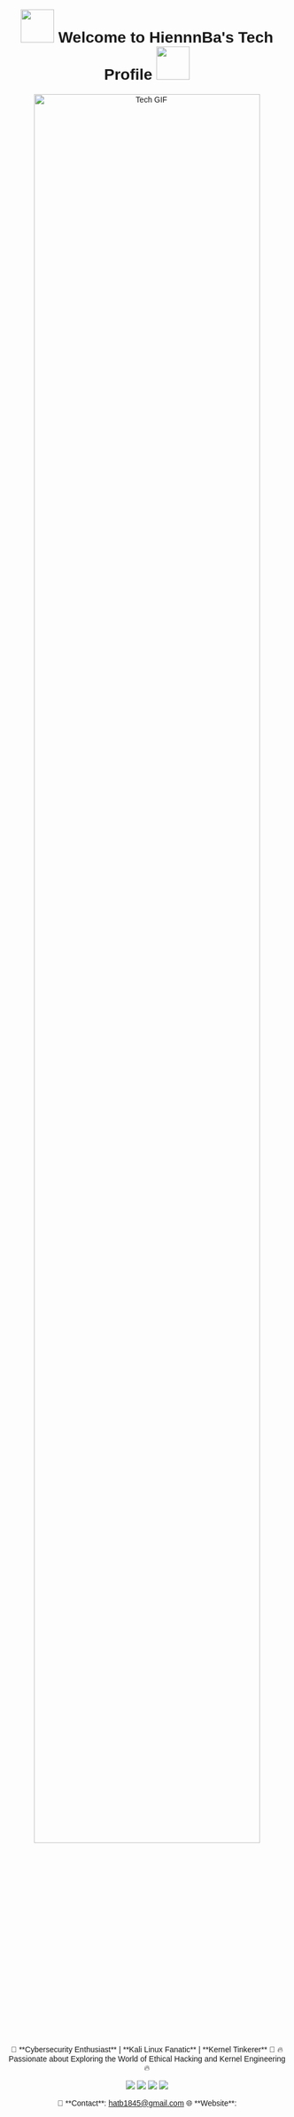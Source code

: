 <div align="center" style="font-family: Arial, sans-serif;">

<!-- Tiêu đề -->
<h1>
  <img src="https://media.giphy.com/media/RbDKaczqWovIugyJmW/giphy.gif" width="60">
  Welcome to HiennnBa's Tech Profile
  <img src="https://media.giphy.com/media/RbDKaczqWovIugyJmW/giphy.gif" width="60">
</h1>

<!-- Hình động về công nghệ -->
<img src="https://media.giphy.com/media/VbnUQpnihPSIgIXuZv/giphy.gif" alt="Tech GIF" width="90%">

<!-- Giới thiệu ngắn -->
<p>
  🌟 **Cybersecurity Enthusiast** | **Kali Linux Fanatic** | **Kernel Tinkerer** 🌟  
  🔥 Passionate about Exploring the World of Ethical Hacking and Kernel Engineering 🔥
</p>

<!-- Huy hiệu -->
<div>
  <img src="https://img.shields.io/badge/OS-Kali%20Linux-blue?style=for-the-badge&logo=linux&logoColor=white">
  <img src="https://img.shields.io/badge/Code-Python-yellow?style=for-the-badge&logo=python&logoColor=white">
  <img src="https://img.shields.io/badge/Kernel-Linux-green?style=for-the-badge&logo=linux&logoColor=white">
  <img src="https://img.shields.io/badge/Shell-Bash-red?style=for-the-badge&logo=gnu-bash&logoColor=white">
</div>

<!-- Kết nối -->
<p>
  📧 **Contact**: <a href="mailto:hiennnba@example.com">hatb1845@gmail.com</a>  
  🌐 **Website**: <a href="https://yourwebsite.com" target="_blank"></a>
</p>

</div>
